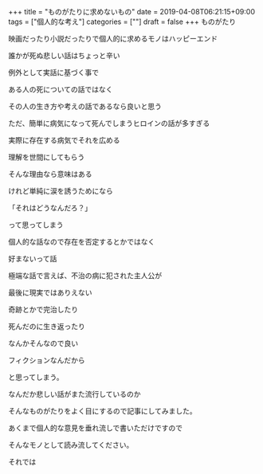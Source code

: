 +++
title = "ものがたりに求めないもの"
date = 2019-04-08T06:21:15+09:00
tags = ["個人的な考え"]
categories = [""]
draft = false
+++
ものがたり

映画だったり小説だったりで個人的に求めるモノはハッピーエンド

誰かが死ぬ悲しい話はちょっと辛い

例外として実話に基づく事で

ある人の死についての話ではなく

その人の生き方や考えの話であるなら良いと思う

ただ、簡単に病気になって死んでしまうヒロインの話が多すぎる

実際に存在する病気でそれを広める

理解を世間にしてもらう

そんな理由なら意味はある

けれど単純に涙を誘うためになら

「それはどうなんだろ？」

って思ってしまう

個人的な話なので存在を否定するとかではなく

好まないって話

極端な話で言えば、不治の病に犯された主人公が

最後に現実ではありえない

奇跡とかで完治したり

死んだのに生き返ったり

なんかそんなので良い

フィクションなんだから

と思ってしまう。

なんだか悲しい話がまた流行しているのか

そんなものがたりをよく目にするので記事にしてみました。

あくまで個人的な意見を垂れ流しで書いただけですので

そんなモノとして読み流してください。

それでは

